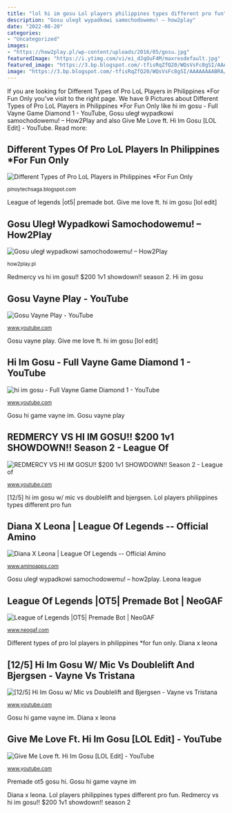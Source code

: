 ```yaml
---
title: "lol hi im gosu Lol players philippines types different pro fun"
description: "Gosu uległ wypadkowi samochodowemu! – how2play"
date: "2022-08-20"
categories:
- "Uncategorized"
images:
- "https://how2play.pl/wp-content/uploads/2016/05/gosu.jpg"
featuredImage: "https://i.ytimg.com/vi/ei_dJqOuF4M/maxresdefault.jpg"
featured_image: "https://3.bp.blogspot.com/-tfisRqZfQ20/WQsVsFc8gSI/AAAAAAAABRA/C9IjQan3xqYwXqggVl4rB8uX-h0Ap8RLgCLcB/s400/cowshet-cowsep.jpg"
image: "https://3.bp.blogspot.com/-tfisRqZfQ20/WQsVsFc8gSI/AAAAAAAABRA/C9IjQan3xqYwXqggVl4rB8uX-h0Ap8RLgCLcB/s400/cowshet-cowsep.jpg"
---
```


If you are looking for Different Types of Pro LoL Players in Philippines *For Fun Only you've visit to the right page. We have 9 Pictures about Different Types of Pro LoL Players in Philippines *For Fun Only like hi im gosu - Full Vayne Game Diamond 1 - YouTube, Gosu uległ wypadkowi samochodowemu! – How2Play and also Give Me Love ft. Hi Im Gosu [LOL Edit] - YouTube. Read more:

## Different Types Of Pro LoL Players In Philippines *For Fun Only

![Different Types of Pro LoL Players in Philippines *For Fun Only](https://3.bp.blogspot.com/-tfisRqZfQ20/WQsVsFc8gSI/AAAAAAAABRA/C9IjQan3xqYwXqggVl4rB8uX-h0Ap8RLgCLcB/s400/cowshet-cowsep.jpg "Different types of pro lol players in philippines *for fun only")

<small>pinoytechsaga.blogspot.com</small>

League of legends |ot5| premade bot. Give me love ft. hi im gosu [lol edit]

## Gosu Uległ Wypadkowi Samochodowemu! – How2Play

![Gosu uległ wypadkowi samochodowemu! – How2Play](https://how2play.pl/wp-content/uploads/2016/05/gosu.jpg "Gosu vayne play")

<small>how2play.pl</small>

Redmercy vs hi im gosu!! $200 1v1 showdown!! season 2. Hi im gosu

## Gosu Vayne Play - YouTube

![Gosu Vayne Play - YouTube](https://i.ytimg.com/vi/n8zyGDX8NG4/maxresdefault.jpg "Redmercy vs hi im gosu!! $200 1v1 showdown!! season 2")

<small>www.youtube.com</small>

Gosu vayne play. Give me love ft. hi im gosu [lol edit]

## Hi Im Gosu - Full Vayne Game Diamond 1 - YouTube

![hi im gosu - Full Vayne Game Diamond 1 - YouTube](https://i.ytimg.com/vi/uZS3nEtlVrE/maxresdefault.jpg "Gosu vayne play")

<small>www.youtube.com</small>

Gosu hi game vayne im. Gosu vayne play

## REDMERCY VS HI IM GOSU!! $200 1v1 SHOWDOWN!! Season 2 - League Of

![REDMERCY VS HI IM GOSU!! $200 1v1 SHOWDOWN!! Season 2 - League of](https://i.ytimg.com/vi/ei_dJqOuF4M/maxresdefault.jpg "Gosu vayne play")

<small>www.youtube.com</small>

[12/5] hi im gosu w/ mic vs doublelift and bjergsen. Lol players philippines types different pro fun

## Diana X Leona | League Of Legends -- Official Amino

![Diana X Leona | League Of Legends -- Official Amino](http://pm1.narvii.com/5758/6355d25fbcc5521cb45f7e1b9642e9d56027e7aa_hq.jpg "Different types of pro lol players in philippines *for fun only")

<small>www.aminoapps.com</small>

Gosu uległ wypadkowi samochodowemu! – how2play. Leona league

## League Of Legends |OT5| Premade Bot | NeoGAF

![League of Legends |OT5| Premade Bot | NeoGAF](http://i.imgur.com/Egd5UDz.png "Hi im gosu")

<small>www.neogaf.com</small>

Different types of pro lol players in philippines *for fun only. Diana x leona

## [12/5] Hi Im Gosu W/ Mic Vs Doublelift And Bjergsen - Vayne Vs Tristana

![[12/5] Hi Im Gosu w/ Mic vs Doublelift and Bjergsen - Vayne vs Tristana](https://i.ytimg.com/vi/iETid1OTwUc/maxresdefault.jpg "Redmercy vs hi im gosu!! $200 1v1 showdown!! season 2")

<small>www.youtube.com</small>

Gosu hi game vayne im. Diana x leona

## Give Me Love Ft. Hi Im Gosu [LOL Edit] - YouTube

![Give Me Love ft. Hi Im Gosu [LOL Edit] - YouTube](https://i.ytimg.com/vi/t05jXglpgto/maxresdefault.jpg "League of legends |ot5| premade bot")

<small>www.youtube.com</small>

Premade ot5 gosu hi. Gosu hi game vayne im

Diana x leona. Lol players philippines types different pro fun. Redmercy vs hi im gosu!! $200 1v1 showdown!! season 2
